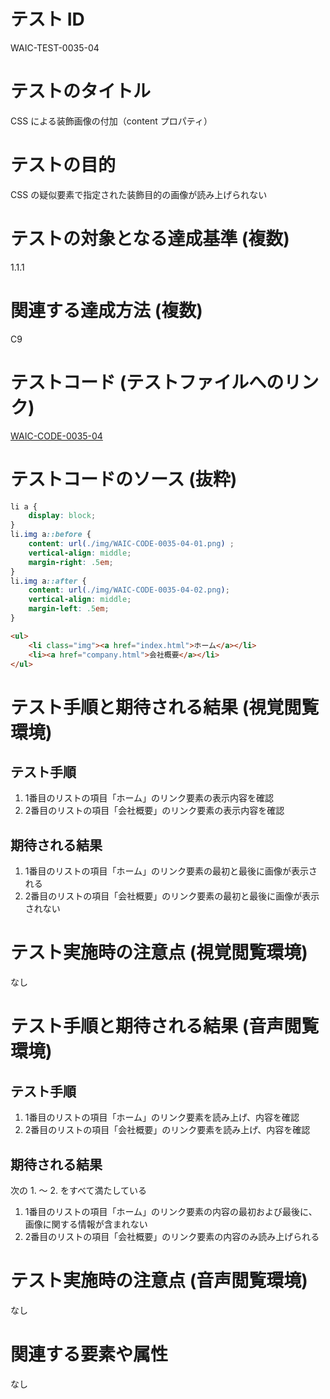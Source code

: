 # テスト ID
WAIC-TEST-0035-04

# テストのタイトル
CSS による装飾画像の付加（content プロパティ）

# テストの目的
CSS の疑似要素で指定された装飾目的の画像が読み上げられない

# テストの対象となる達成基準 (複数)
1.1.1

# 関連する達成方法 (複数)
C9

# テストコード (テストファイルへのリンク)
[WAIC-CODE-0035-04](https://waic.github.io/as_test/WAIC-CODE/WAIC-CODE-0035-04.html)

# テストコードのソース (抜粋)
```CSS
li a {
    display: block;
}
li.img a::before {
    content: url(./img/WAIC-CODE-0035-04-01.png) ;
    vertical-align: middle;
    margin-right: .5em;
}
li.img a::after {
    content: url(./img/WAIC-CODE-0035-04-02.png);
    vertical-align: middle;
    margin-left: .5em;
}
```
```HTML
<ul>
    <li class="img"><a href="index.html">ホーム</a></li>
    <li><a href="company.html">会社概要</a></li>
</ul>
```
# テスト手順と期待される結果 (視覚閲覧環境)

## テスト手順

1. 1番目のリストの項目「ホーム」のリンク要素の表示内容を確認
2. 2番目のリストの項目「会社概要」のリンク要素の表示内容を確認

## 期待される結果

1. 1番目のリストの項目「ホーム」のリンク要素の最初と最後に画像が表示される
2. 2番目のリストの項目「会社概要」のリンク要素の最初と最後に画像が表示されない

# テスト実施時の注意点 (視覚閲覧環境)
なし

# テスト手順と期待される結果 (音声閲覧環境)

## テスト手順

1. 1番目のリストの項目「ホーム」のリンク要素を読み上げ、内容を確認
2. 2番目のリストの項目「会社概要」のリンク要素を読み上げ、内容を確認

## 期待される結果
次の 1. ～ 2. をすべて満たしている
1. 1番目のリストの項目「ホーム」のリンク要素の内容の最初および最後に、画像に関する情報が含まれない
2. 2番目のリストの項目「会社概要」のリンク要素の内容のみ読み上げられる

# テスト実施時の注意点 (音声閲覧環境)
なし

# 関連する要素や属性
なし
